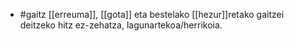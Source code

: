 - #gaitz
  [[erreuma]], [[gota]] eta bestelako [[hezur]]retako gaitzei deitzeko hitz ez-zehatza, lagunartekoa/herrikoia.